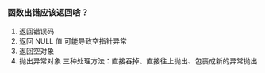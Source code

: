 ### 函数出错应该返回啥？
1. 返回错误码
2. 返回 NULL 值
   可能导致空指针异常
3. 返回空对象
4. 抛出异常对象
   三种处理方法：直接吞掉、直接往上抛出、包裹成新的异常抛出